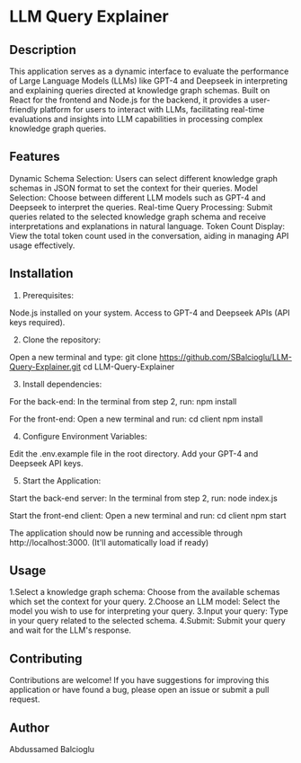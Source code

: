 # LLM Query Explainer

## Description
This application serves as a dynamic interface to evaluate the performance of Large Language Models (LLMs) like GPT-4 and Deepseek in interpreting and explaining queries directed at knowledge graph schemas. Built on React for the frontend and Node.js for the backend, it provides a user-friendly platform for users to interact with LLMs, facilitating real-time evaluations and insights into LLM capabilities in processing complex knowledge graph queries.

## Features
Dynamic Schema Selection: Users can select different knowledge graph schemas in JSON format to set the context for their queries.
Model Selection: Choose between different LLM models such as GPT-4 and Deepseek to interpret the queries.
Real-time Query Processing: Submit queries related to the selected knowledge graph schema and receive interpretations and explanations in natural language.
Token Count Display: View the total token count used in the conversation, aiding in managing API usage effectively.

## Installation
1. Prerequisites:

Node.js installed on your system.
Access to GPT-4 and Deepseek APIs (API keys required).

2. Clone the repository:

Open a new terminal and type:
git clone https://github.com/SBalcioglu/LLM-Query-Explainer.git
cd LLM-Query-Explainer

3. Install dependencies:

For the back-end:
In the terminal from step 2, run:
    npm install

For the front-end:
Open a new terminal and run:
    cd client
    npm install

4. Configure Environment Variables:

Edit the .env.example file in the root directory. 
Add your GPT-4 and Deepseek API keys.

5. Start the Application:

Start the back-end server:
In the terminal from step 2, run:
    node index.js

Start the front-end client:
Open a new terminal and run:
    cd client
    npm start

The application should now be running and accessible through http://localhost:3000. (It'll automatically load if ready)

## Usage

1.Select a knowledge graph schema: Choose from the available schemas which set the context for your query.
2.Choose an LLM model: Select the model you wish to use for interpreting your query.
3.Input your query: Type in your query related to the selected schema.
4.Submit: Submit your query and wait for the LLM's response.

## Contributing
Contributions are welcome! If you have suggestions for improving this application or have found a bug, please open an issue or submit a pull request.

## Author
Abdussamed Balcioglu
